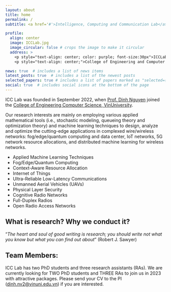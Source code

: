 ```yaml
---
layout: about
title: home
permalink: /
subtitle: <a href='#'>Intelligence, Computing and Communication Lab</a>, <a href='https://vinuni.edu.vn/'>VinUniversity</a>

profile:
  align: center
  image: ICCLab.jpg
  image_circular: false # crops the image to make it circular
  address: > 
    <p style="text-align: center; color: purple; font-size:30px">ICCLab</p>
    <p style="text-align: center;">College of Engineering and Computer Science, VinUniversity</p>

news: true  # includes a list of news items
latest_posts: true  # includes a list of the newest posts
selected_papers: true # includes a list of papers marked as "selected={true}"
social: true  # includes social icons at the bottom of the page
---
```


ICC Lab was founded in September 2022, when [Prof. Dinh Nguyen](https://vinuni.edu.vn/people/nguyen-van-dinh-phd/) joined the [College of Engineering Computer Science, VinUniversity](https://vinuni.edu.vn/college-of-engineering-computer-science/).

Our research interests are mainly on employing various applied mathematical tools (i.e., stochastic modeling, queueing theory and optimization theory) and machine learning techniques to design, analyze and optimize the cutting-edge applications in complexed wire/wireless networks: fog/edge/quantum computing and data center, IoT networks, 5G network resource allocations, and distributed machine learning for wireless networks.

* Applied Machine Learning Techniques
* Fog/Edge/Quantum Computing
* Context-Aware Resource Allocation
* Internet of Things
* Ultra-Reliable Low-Latency Communications
* Unmanned Aerial Vehicles (UAVs)
* Physical Layer Security
* Cognitive Radio Networks
* Full-Duplex Radios
* Open Radio Access Networks

## What is research? Why we conduct it?

“*The heart and soul of good writing is research; you should write not what you know but what you can find out about*” (Robert J. Sawyer)

## Team Members:
ICC Lab has two PhD students and three research assistants (RAs). We are currently looking for TWO PhD students and THREE RAs to join us in 2023 with attractive packages. Please send your CV to the PI (dinh.nv2@vinuni.edu.vn) if you are interested.
